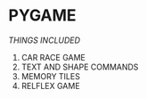 # PYGAME 
*THINGS INCLUDED* 
1. CAR RACE GAME 
2. TEXT AND SHAPE COMMANDS
3. MEMORY TILES
4. RELFLEX GAME
